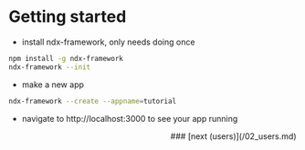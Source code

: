# Getting started

- install ndx-framework, only needs doing once  
```bash
npm install -g ndx-framework
ndx-framework --init
```
- make a new app  
```bash
ndx-framework --create --appname=tutorial
```
- navigate to http://localhost:3000 to see your app running
<div style="text-align: right">
### [next (users)](/02_users.md)
</div>